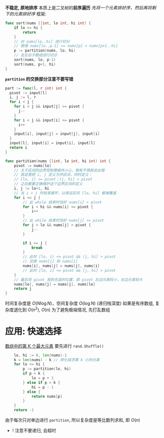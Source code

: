 **不稳定, 原地排序**
本质上是二叉树的**前序遍历**
*先将一个元素排好序，然后再将剩下的元素排好序*
框架: 
```go
func sort(nums []int, lo int, hi int) {
	if lo >= hi {
		return
	}
	// 对 nums[lo..hi] 进行切分
	// 使得 nums[lo..p-1] <= nums[p] < nums[p+1..hi]
	p := partition(nums, lo, hi)
	// 去左右子数组进行切分
	sort(nums, lo, p-1)
	sort(nums, p+1, hi)
}
```

**`partition` 的交换部分注意不要写错**
```go
part := func(l, r int) int {
  pivot := input[l]
  i, j := l, r
  for i < j {
    for i < j && input[j] >= pivot {
      j--
    }
    for i < j && input[i] <= pivot {
      i++
    }
    input[i], input[j] = input[j], input[i]
  }
  input[l], input[i] = input[i], input[l]
  return i
}
```

```go
func partition(nums []int, lo int, hi int) int {
    pivot := nums[lo]
    // 关于区间的边界控制需格外小心，稍有不慎就会出错
    // 我这里把 i, j 定义为开区间，同时定义：
    // [lo, i) <= pivot；(j, hi] > pivot
    // 之后都要正确维护这个边界区间的定义
    i, j := lo+1, hi
    // 当 i > j 时结束循环，以保证区间 [lo, hi] 都被覆盖
    for i <= j {
        // 此 while 结束时恰好 nums[i] > pivot
        for i < hi && nums[i] <= pivot {
            i++
        }
        // 此 while 结束时恰好 nums[j] <= pivot
        for j > lo && nums[j] > pivot {
            j--
        }

        if i >= j {
            break
        }
        // 此时 [lo, i) <= pivot && (j, hi] > pivot
        // 交换 nums[j] 和 nums[i]
        nums[i], nums[j] = nums[j], nums[i]
        // 此时 [lo, i] <= pivot && [j, hi] > pivot
    }
    // 最后将 pivot 放到合适的位置，即 pivot 左边元素较小，右边元素较大
    nums[lo], nums[j] = nums[j], nums[lo]
    return j
}
```
时间复杂度是 $O(N\log N)$，空间复杂度 $O(\log N)$ (递归栈深度)
如果是有序数组, 复杂度退化到 $O(n^2)$, $O(n)$
为了避免极端情况, 先打乱数组

# 应用: 快速选择
[数组中的第 K 个最大元素](https://leetcode.cn/problems/kth-largest-element-in-an-array/)
要先进行 `rand.Shuffle()`
```go
	lo, hi := 0, len(nums)-1
	k = len(nums) - k // 转化成求第 k 小的元素
	for lo <= hi {
		p := partition(lo, hi)
		if p < k {
			lo = p + 1
		} else if p > k {
			hi = p - 1
		} else {
			return nums[p]
		}
	}
	return -1

```
由于每次只对单边进行 `partition`, 所以复杂度是等比数列求和, 即 $O(n)$
- ! 注意不要递归, 会超时